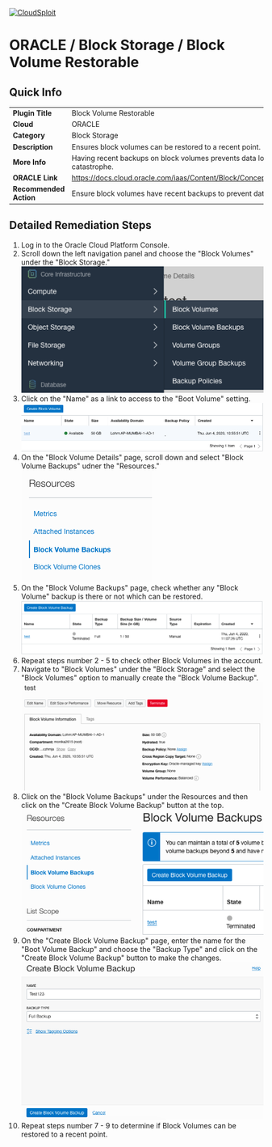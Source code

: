 [![CloudSploit](https://cloudsploit.com/img/logo-new-big-text-100.png "CloudSploit")](https://cloudsploit.com)

# ORACLE / Block Storage / Block Volume Restorable

## Quick Info

| | |
|-|-|
| **Plugin Title** | Block Volume Restorable |
| **Cloud** | ORACLE |
| **Category** | Block Storage |
| **Description** | Ensures block volumes can be restored to a recent point. |
| **More Info** | Having recent backups on block volumes prevents data loss in the case of a catastrophe. |
| **ORACLE Link** | https://docs.cloud.oracle.com/iaas/Content/Block/Concepts/blockvolumebackups.htm |
| **Recommended Action** | Ensure block volumes have recent backups to prevent data loss. |

## Detailed Remediation Steps
1. Log in to the Oracle Cloud Platform Console.
2. Scroll down the left navigation panel and choose the "Block Volumes" under the "Block Storage." </br> <img src="/resources/oracle/blockstorage/block-volume-restorable/step2.png"/>
3. Click on the "Name" as a link to access to the "Boot Volume" setting.</br> <img src="/resources/oracle/blockstorage/block-volume-restorable/step3.png"/>
4. On the "Block Volume Details" page, scroll down and select "Block Volume Backups" udner the "Resources."</br> <img src="/resources/oracle/blockstorage/block-volume-restorable/step4.png"/>
5. On the "Block Volume Backups" page, check whether any "Block Volume" backup is there or not which can be restored.</br> <img src="/resources/oracle/blockstorage/block-volume-restorable/step5.png"/>
6. Repeat steps number 2 - 5 to check other Block Volumes in the account.</br>
7. Navigate to "Block Volumes" under the "Block Storage" and select the "Block Volumes" option to manually create  the "Block Volume Backup".</br> <img src="/resources/oracle/blockstorage/block-volume-restorable/step7.png"/>
8. Click on the "Block Volume Backups" under the Resources and then click on the "Create Block Volume Backup" button at the top.</br> <img src="/resources/oracle/blockstorage/block-volume-restorable/step8.png"/>
9. On the "Create Block Volume Backup" page, enter the name for the "Boot Volume Backup" and choose the "Backup Type" and click on the "Create Block Volume Backup" button to make the changes.</br> <img src="/resources/oracle/blockstorage/block-volume-restorable/step9.png"/>
10. Repeat steps number 7 - 9 to determine if Block Volumes can be restored to a recent point.</br>
